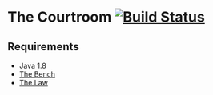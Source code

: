 # The Courtroom [![Build Status](https://travis-ci.org/mrrusof/the-courtroom.svg?branch=master)](https://travis-ci.org/mrrusof/the-courtroom)

## Requirements

- Java 1.8
- [The Bench](https://github.com/mrrusof/the-bench)
- [The Law](https://github.com/mrrusof/the-law)